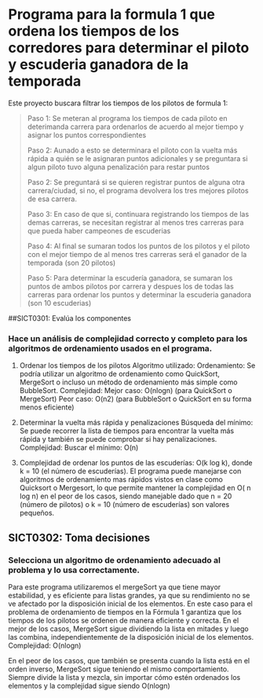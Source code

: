 # Programa para la formula 1 que ordena los tiempos de los corredores para determinar el piloto y escuderia ganadora de la temporada
Este proyecto buscara filtrar los tiempos de los pilotos de formula 1:
>Paso 1: Se meteran al programa los tiempos de cada piloto en deterimanda carrera para ordenarlos de acuerdo al mejor tiempo y asignar los puntos correspondientes
> 
>Paso 2: Aunado a esto se determinara el piloto con la vuelta más rápida a quién se le asignaran puntos adicionales y se preguntara si algun piloto tuvo alguna penalización para restar puntos
> 
>Paso 2: Se preguntará si se quieren registrar puntos de alguna otra carrera/ciudad, si no, el programa devolvera los tres mejores pilotos de esa carrera. 
> 
>Paso 3: En caso de que si, continuara registrando los tiempos de las demas carreras, se necesitan registrar al menos tres carreras para que pueda haber campeones de escuderias
> 
>Paso 4: Al final se sumaran todos los puntos de los pilotos y el piloto con el mejor tiempo de al menos tres carreras será el ganador de la temporada (son 20 pilotos)
> 
>Paso 5: Para determinar la escudería ganadora, se sumaran los puntos de ambos pilotos por carrera y despues los de todas las carreras para ordenar los puntos y determinar la escuderia ganadora (son 10 escuderias)



##SICT0301: Evalúa los componentes

### Hace un análisis de complejidad correcto y completo para los algoritmos de ordenamiento usados en el programa.

1. Ordenar los tiempos de los pilotos
Algoritmo utilizado:
Ordenamiento: Se podría utilizar un algoritmo de ordenamiento como QuickSort, MergeSort o incluso un método de ordenamiento más simple como BubbleSort.
Complejidad:
Mejor caso: O(nlogn) (para QuickSort o MergeSort)
Peor caso: O(n2) (para BubbleSort o QuickSort en su forma menos eficiente)

2. Determinar la vuelta más rápida y penalizaciones
Búsqueda del mínimo: Se puede recorrer la lista de tiempos para encontrar la vuelta más rápida y también se puede comprobar si hay penalizaciones.
Complejidad:
Buscar el mínimo: O(n)

3. Complejidad de ordenar los puntos de las escuderías: O(k log k), donde k = 10 (el número de escuderías).
El programa puede manejarse con algoritmos de ordenamiento mas rápidos vistos en clase como Quicksort o Mergesort, lo que permite mantener la complejidad en O( n log n) en el peor de los casos, siendo manejable dado que n = 20 (número de pilotos) o k = 10 (número de escuderías) son valores pequeños.


## SICT0302: Toma decisiones

### Selecciona un algoritmo de ordenamiento adecuado al problema y lo usa correctamente.

Para este programa utilizaremos el mergeSort ya que tiene mayor estabilidad, y es eficiente para listas grandes, ya que su rendimiento no se ve afectado por la disposición inicial de los elementos. En este caso para el problema de ordenamiento de tiempos en la Fórmula 1 garantiza que los tiempos de los pilotos se ordenen de manera eficiente y correcta.
En el mejor de los casos, MergeSort sigue dividiendo la lista en mitades y luego las combina, independientemente de la disposición inicial de los elementos.
Complejidad: O(nlogn)

En el peor de los casos, que también se presenta cuando la lista está en el orden inverso, MergeSort sigue teniendo el mismo comportamiento. Siempre divide la lista y mezcla, sin importar cómo estén ordenados los elementos y la complejidad sigue siendo O(nlogn)
